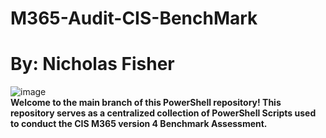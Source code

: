 # M365-Audit-CIS-BenchMark
# By: Nicholas Fisher
![image](https://github.com/user-attachments/assets/52766c9a-f9ed-4127-afe8-5f1bf401fb8f)<br />
**Welcome to the main branch of this PowerShell repository! This repository serves as a centralized collection of PowerShell Scripts used to conduct the CIS M365 version 4 Benchmark Assessment.** <br />
